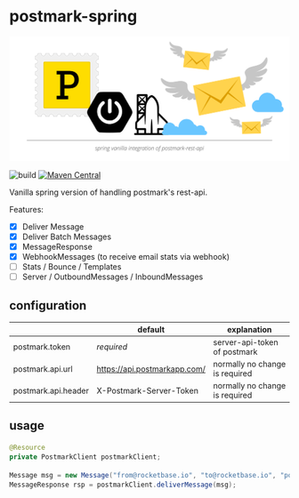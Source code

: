 # postmark-spring

![postmark-spring](assets/postmark-spring.svg)


![build](https://github.com/rocketbase-io/postmark-spring/actions/workflows/ci.yml/badge.svg)
[![Maven Central](https://badgen.net/maven/v/maven-central/io.rocketbase.mail/postmark-spring)](https://mvnrepository.com/artifact/io.rocketbase.mail/postmark-spring)


Vanilla spring version of handling postmark's rest-api.

Features:
- [X] Deliver Message
- [X] Deliver Batch Messages
- [X] MessageResponse
- [X] WebhookMessages (to receive email stats via webhook)
- [ ] Stats / Bounce / Templates
- [ ] Server / OutboundMessages / InboundMessages

## configuration

|                      | default | explanation                   |
| -------------------- | ------- | ----------------------------- |
| postmark.token   | *required*   | server-api-token of postmark   |
| postmark.api.url  | https://api.postmarkapp.com/      | normally no change is required   |
| postmark.api.header | X-Postmark-Server-Token      | normally no change is required       |


## usage

````java
@Resource
private PostmarkClient postmarkClient;

Message msg = new Message("from@rocketbase.io", "to@rocketbase.io", "postmark-spring test", "<h1>hello</h1><p>Great it works</p>", "hello\nGreat it works");
MessageResponse rsp = postmarkClient.deliverMessage(msg);
````
